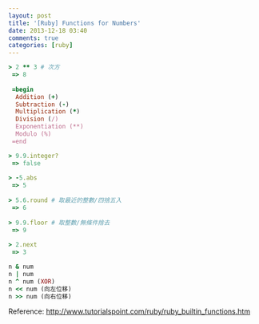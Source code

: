 ```yaml
---
layout: post
title: '[Ruby] Functions for Numbers'
date: 2013-12-18 03:40
comments: true
categories: [ruby]
---
```

``` ruby Math
> 2 ** 3 # 次方
 => 8
 
 =begin
  Addition (+)
  Subtraction (-)
  Multiplication (*)
  Division (/)
  Exponentiation (**)
  Modulo (%)
 =end
```


``` ruby 常用的
> 9.9.integer?
 => false
 
> -5.abs
 => 5
 
> 5.6.round # 取最近的整數/四捨五入
 => 6
 
> 9.9.floor	# 取整數/無條件捨去
 => 9 
 
> 2.next
 => 3

```

``` ruby 二元運算
n & num
n | num
n ^ num (XOR)
n << num (向左位移)
n >> num (向右位移)
```
 
 

Reference: http://www.tutorialspoint.com/ruby/ruby_builtin_functions.htm